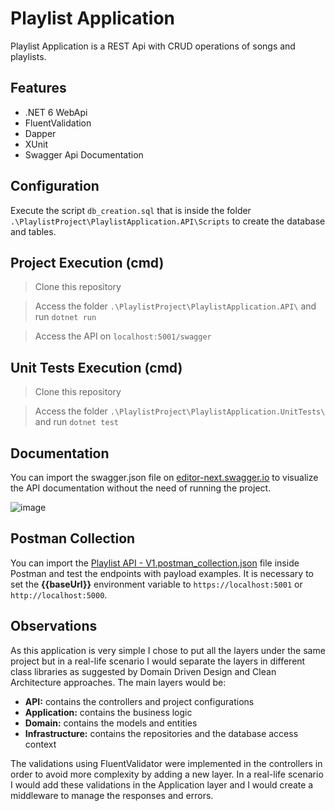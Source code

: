 # Playlist Application

Playlist Application is a REST Api with CRUD operations of songs and playlists. 

## Features

- .NET 6 WebApi
- FluentValidation
- Dapper
- XUnit
- Swagger Api Documentation

## Configuration

Execute the script ```db_creation.sql``` that is inside the folder ```.\PlaylistProject\PlaylistApplication.API\Scripts``` to create the database and tables.

## Project Execution (cmd)

> Clone this repository

> Access the folder ```.\PlaylistProject\PlaylistApplication.API\``` and run 
```dotnet run```

> Access the API on ```localhost:5001/swagger```

## Unit Tests Execution (cmd)
> Clone this repository

> Access the folder ```.\PlaylistProject\PlaylistApplication.UnitTests\``` and run ```dotnet test```

## Documentation
You can import the swagger.json file on [editor-next.swagger.io](https://editor-next.swagger.io/) to visualize the API documentation without the need of running the project.

![image](https://user-images.githubusercontent.com/49010603/189496711-e53f0c23-13b6-4003-8b23-f4b711ca51a9.png)

## Postman Collection
You can import the [Playlist API - V1.postman_collection.json](https://github.com/kamila-almeida/PlaylistProject/blob/develop/Playlist%20API%20-%20V1.postman_collection.json) file inside Postman and test the endpoints with payload examples. It is necessary to set the **{{baseUrl}}** environment variable to ```https://localhost:5001``` or ```http://localhost:5000```.

## Observations

As this application is very simple I chose to put all the layers under the same project but in a real-life scenario I would separate the layers in different class libraries as suggested by Domain Driven Design and Clean Architecture approaches. The main layers would be:

- **API:** contains the controllers and project configurations
- **Application:** contains the business logic
- **Domain:** contains the models and entities
- **Infrastructure:** contains the repositories and the database access context

The validations using FluentValidator were implemented in the controllers in order to avoid more complexity by adding a new layer. In a real-life scenario I would add these validations in the Application layer and I would create a middleware to manage the responses and errors.
